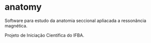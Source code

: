 # anatomy
Software para estudo da anatomia seccional apliacada a ressonância magnética.

Projeto de Iniciação Científica do IFBA.
